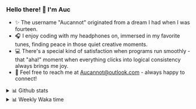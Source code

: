 ### Hello there! 👋 I'm Auc

- ✨ The username "Aucannot" originated from a dream I had when I was fourteen.  
- 🎧 I enjoy coding with my headphones on, immersed in my favorite tunes, finding peace in those quiet creative moments.  
- 💻 There's a special kind of satisfaction when programs run smoothly - that "aha!" moment when everything clicks into logical consistency always brings me joy.
- 📧 Feel free to reach me at [Aucannot@outlook.com](mailto:Aucannot@outlook.com) - always happy to connect!

<details>
  <summary>📊 Github stats</summary>
  <div align="center">
    <img height="180em" src="https://github-readme-stats-delta-three-96.vercel.app/api?username=Aucannot&theme=tokyonight&count_private=true&show_icons=true&include_all_commits=true&custom_title=GitHub_Stats"/>
    <img height="180em" src="https://github-readme-stats-delta-three-96.vercel.app/api/top-langs/?username=Aucannot&theme=tokyonight&layout=compact&hide=CMake,Makefile"/>
  </div>
</details>
<details>
  <summary>📊 Weekly Waka time</summary>
  
  <!--START_SECTION:waka-->

```txt
Python     5 hrs 15 mins   ███████████████░░░░░░░░░░   59.89 %
Jinja      1 hr 33 mins    ████▒░░░░░░░░░░░░░░░░░░░░   17.79 %
Bash       1 hr 6 mins     ███░░░░░░░░░░░░░░░░░░░░░░   12.63 %
Jinja2     25 mins         █▒░░░░░░░░░░░░░░░░░░░░░░░   04.91 %
Markdown   25 mins         █▒░░░░░░░░░░░░░░░░░░░░░░░   04.75 %
```

<!--END_SECTION:waka-->
</details>
